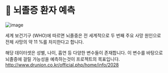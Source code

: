 # :hospital: 뇌졸증 환자 예측

![image](https://user-images.githubusercontent.com/55734436/112008591-f6e51500-8b68-11eb-9a6e-1023414cae56.png)

세계 보건기구 (WHO)에 따르면 뇌졸중은 전 세계적으로 두 번째 주요 사망 원인으로 전체 사망의 약 11 %를 차지한다고 합니다.  

해당 데이터셋은 성별, 나이, 흡연 등 다양한 변수들이 존재합니다. 이 변수를 바탕으로 뇌졸증에 걸릴 가능성을 예측하는것이 프로젝트의 목표입니다.
http://www.drunion.co.kr/official.php/home/info/2028
